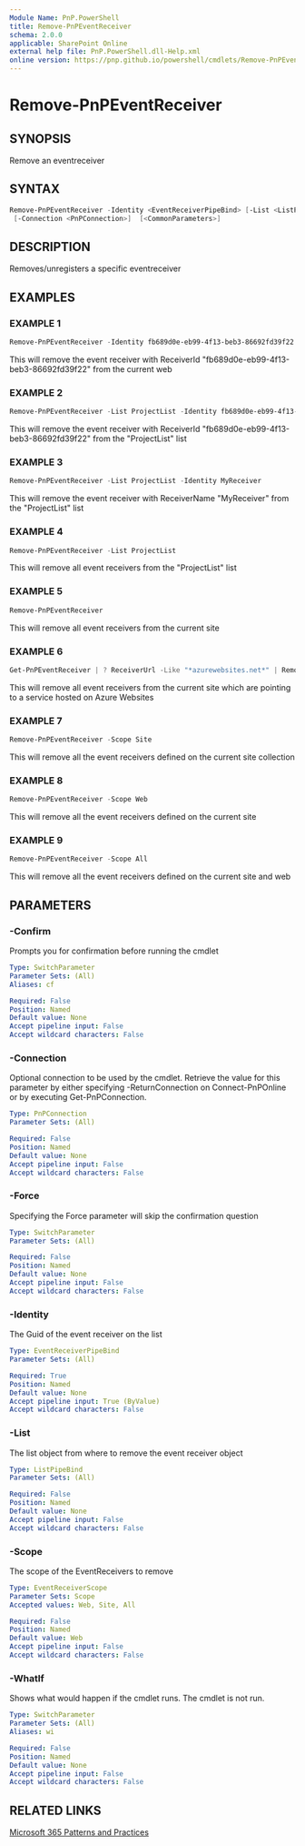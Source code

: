 ```yaml
---
Module Name: PnP.PowerShell
title: Remove-PnPEventReceiver
schema: 2.0.0
applicable: SharePoint Online
external help file: PnP.PowerShell.dll-Help.xml
online version: https://pnp.github.io/powershell/cmdlets/Remove-PnPEventReceiver.html
---
```

 
# Remove-PnPEventReceiver

## SYNOPSIS
Remove an eventreceiver

## SYNTAX

```powershell
Remove-PnPEventReceiver -Identity <EventReceiverPipeBind> [-List <ListPipeBind>] [-Scope <EventReceiverScope>] [-Force] 
 [-Connection <PnPConnection>]  [<CommonParameters>]
```

## DESCRIPTION
Removes/unregisters a specific eventreceiver

## EXAMPLES

### EXAMPLE 1
```powershell
Remove-PnPEventReceiver -Identity fb689d0e-eb99-4f13-beb3-86692fd39f22
```

This will remove the event receiver with ReceiverId "fb689d0e-eb99-4f13-beb3-86692fd39f22" from the current web

### EXAMPLE 2
```powershell
Remove-PnPEventReceiver -List ProjectList -Identity fb689d0e-eb99-4f13-beb3-86692fd39f22
```

This will remove the event receiver with ReceiverId "fb689d0e-eb99-4f13-beb3-86692fd39f22" from the "ProjectList" list

### EXAMPLE 3
```powershell
Remove-PnPEventReceiver -List ProjectList -Identity MyReceiver
```

This will remove the event receiver with ReceiverName "MyReceiver" from the "ProjectList" list

### EXAMPLE 4
```powershell
Remove-PnPEventReceiver -List ProjectList
```

This will remove all event receivers from the "ProjectList" list

### EXAMPLE 5
```powershell
Remove-PnPEventReceiver
```

This will remove all event receivers from the current site

### EXAMPLE 6
```powershell
Get-PnPEventReceiver | ? ReceiverUrl -Like "*azurewebsites.net*" | Remove-PnPEventReceiver
```

This will remove all event receivers from the current site which are pointing to a service hosted on Azure Websites

### EXAMPLE 7
```powershell
Remove-PnPEventReceiver -Scope Site
```

This will remove all the event receivers defined on the current site collection

### EXAMPLE 8
```powershell
Remove-PnPEventReceiver -Scope Web
```

This will remove all the event receivers defined on the current site

### EXAMPLE 9
```powershell
Remove-PnPEventReceiver -Scope All
```

This will remove all the event receivers defined on the current site and web

## PARAMETERS

### -Confirm
Prompts you for confirmation before running the cmdlet

```yaml
Type: SwitchParameter
Parameter Sets: (All)
Aliases: cf

Required: False
Position: Named
Default value: None
Accept pipeline input: False
Accept wildcard characters: False
```

### -Connection
Optional connection to be used by the cmdlet. Retrieve the value for this parameter by either specifying -ReturnConnection on Connect-PnPOnline or by executing Get-PnPConnection.

```yaml
Type: PnPConnection
Parameter Sets: (All)

Required: False
Position: Named
Default value: None
Accept pipeline input: False
Accept wildcard characters: False
```

### -Force
Specifying the Force parameter will skip the confirmation question

```yaml
Type: SwitchParameter
Parameter Sets: (All)

Required: False
Position: Named
Default value: None
Accept pipeline input: False
Accept wildcard characters: False
```

### -Identity
The Guid of the event receiver on the list

```yaml
Type: EventReceiverPipeBind
Parameter Sets: (All)

Required: True
Position: Named
Default value: None
Accept pipeline input: True (ByValue)
Accept wildcard characters: False
```

### -List
The list object from where to remove the event receiver object

```yaml
Type: ListPipeBind
Parameter Sets: (All)

Required: False
Position: Named
Default value: None
Accept pipeline input: False
Accept wildcard characters: False
```

### -Scope
The scope of the EventReceivers to remove

```yaml
Type: EventReceiverScope
Parameter Sets: Scope
Accepted values: Web, Site, All

Required: False
Position: Named
Default value: Web
Accept pipeline input: False
Accept wildcard characters: False
```

### -WhatIf
Shows what would happen if the cmdlet runs. The cmdlet is not run.

```yaml
Type: SwitchParameter
Parameter Sets: (All)
Aliases: wi

Required: False
Position: Named
Default value: None
Accept pipeline input: False
Accept wildcard characters: False
```

## RELATED LINKS

[Microsoft 365 Patterns and Practices](https://aka.ms/m365pnp)